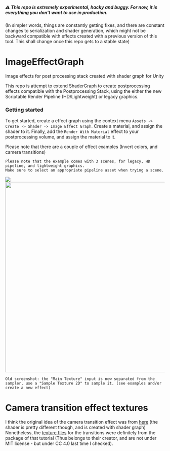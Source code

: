 ##### :warning: This repo is extremely experimental, hacky and buggy. For now, it is everything you don't want to use in production. 
(In simpler words, things are constantly getting fixes, and there are constant changes to serialization and shader generation, which might not be backward compatible with effects created with a previous version of this tool. This shall change once this repo gets to a stable state)

# ImageEffectGraph
Image effects for post processing stack created with shader graph for Unity

This repo is attempt to extend ShaderGraph to create postprocessing effects compatible with the Postprocessing Stack, using the either the new Scriptable Render Pipeline (HD/Lightweight) or legacy graphics.

### Getting started
To get started, create a effect graph using the context menu `Assets -> Create -> Shader -> Image Effect Graph`. Create a material, and assign the shader to it. Finally, add the `Render With Material` effect to your postprocessing volume, and assign the material to it.

Please note that there are a couple of effect examples (Invert colors, and camera transitions)

```
Please note that the example comes with 3 scenes, for legacy, HD pipeline, and lightweight graphics.
Make sure to select an appropriate pipeline asset when trying a scene.
```

![](Preview/transition.gif)
<img src="https://raw.github.com/iBicha/ImageEffectGraph/master/Preview/invert.png" width="600">

`Old screenshot: the "Main Texture" input is now separated from the sampler, use a "Sample Texture 2D" to sample it. (see examples and/or create a new effect)`

# Camera transition effect textures
I think the original idea of the camera transition effect was from [here](https://www.youtube.com/watch?v=LnAoD7hgDxw) (the shader is pretty different though, and is created with shader graph)
Nonetheless, the [texture files](Assets/Sample/Assets/Textures) for the transitions were definitely from the package of that tutorial (Thus belongs to their creator, and are not under MIT license - but under CC 4.0 last time I checked).

